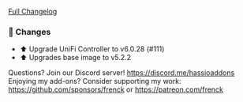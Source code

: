 [Full Changelog][changelog]

### 🔨 Changes

- ⬆️ Upgrade UniFi Controller to v6.0.28 (#111)
- ⬆ Upgrades base image to v5.2.2

[changelog]: https://github.com/hassio-addons/addon-unifi/compare/v0.19.1...v0.19.2

Questions? Join our Discord server! https://discord.me/hassioaddons
Enjoying my add-ons? Consider supporting my work:
https://github.com/sponsors/frenck or https://patreon.com/frenck